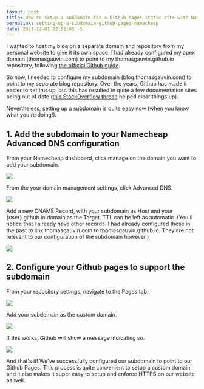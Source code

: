 ```yaml
---
layout: post
title: How to setup a subdomain for a Github Pages static site with Namecheap
permalink: setting-up-a-subdomain-github-pages-namecheap
date: 2021-12-01 22:01:00 -5
---
```

I wanted to host my blog on a separate domain and repository from my personal website to give it its own space. I had already configured my apex domain (thomasgauvin.com) to point to my thomasgauvin.github.io repository, following [the official Github guide](https://docs.github.com/en/pages/configuring-a-custom-domain-for-your-github-pages-site/managing-a-custom-domain-for-your-github-pages-site#configuring-a-subdomain).

So now, I needed to configure my subdomain (blog.thomasgauvin.com) to point to my separate blog repository. Over the years, Github has made it easier to set this up, but this has resulted in quite a few documentation sites being out of date ([this StackOverflow thread](https://stackoverflow.com/questions/9082499/custom-domain-for-github-project-pages) helped clear things up).

Nevertheless, setting up a subdomain is quite easy now (when you know what you're doing!).

## 1. Add the subdomain to your Namecheap Advanced DNS configuration

From your Namecheap dashboard, click manage on the domain you want to add your subdomain.

![](../uploads/2021-12-01-22-40-55.png)

From the your domain management settings, click Advanced DNS. 

![](../uploads/2021-12-01-22-38-41.png)

Add a new CNAME Record, with your subdomain as Host and your {user}.github.io domain as the Target. TTL can be left as automatic. (You'll notice that I already have other records. I had already configured these in the past to link thomasgauvin.com to thomasgauvin.github.io. They are not relevant to our configuration of the subdomain however.)

![](../uploads/2021-12-01-22-43-09.png)

## 2. Configure your Github pages to support the subdomain

From your repository settings, navigate to the Pages tab.

![](../uploads/2021-12-01-22-47-44.png)

Add your subdomain as the custom domain. 

![](../uploads/2021-12-01-22-49-31.png)

If this works, Github will show a message indicating so.

![](../uploads/2021-12-01-22-49-50.png)

And that's it! We've successfully configured our subdomain to point to our Github Pages. This process is quite convenient to setup a custom domain, and it also makes it super easy to setup and enforce HTTPS on our website as well.